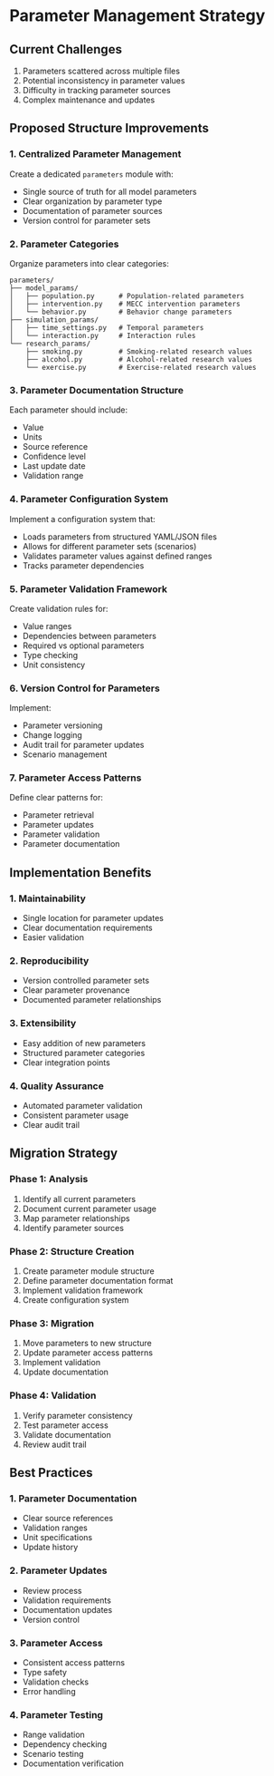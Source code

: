 # Parameter Management Strategy

## Current Challenges
1. Parameters scattered across multiple files
2. Potential inconsistency in parameter values
3. Difficulty in tracking parameter sources
4. Complex maintenance and updates

## Proposed Structure Improvements

### 1. Centralized Parameter Management
Create a dedicated `parameters` module with:
- Single source of truth for all model parameters
- Clear organization by parameter type
- Documentation of parameter sources
- Version control for parameter sets

### 2. Parameter Categories
Organize parameters into clear categories:
```
parameters/
├── model_params/
│   ├── population.py      # Population-related parameters
│   ├── intervention.py    # MECC intervention parameters
│   └── behavior.py        # Behavior change parameters
├── simulation_params/
│   ├── time_settings.py   # Temporal parameters
│   └── interaction.py     # Interaction rules
└── research_params/
    ├── smoking.py         # Smoking-related research values
    ├── alcohol.py         # Alcohol-related research values
    └── exercise.py        # Exercise-related research values
```

### 3. Parameter Documentation Structure
Each parameter should include:
- Value
- Units
- Source reference
- Confidence level
- Last update date
- Validation range

### 4. Parameter Configuration System
Implement a configuration system that:
- Loads parameters from structured YAML/JSON files
- Allows for different parameter sets (scenarios)
- Validates parameter values against defined ranges
- Tracks parameter dependencies

### 5. Parameter Validation Framework
Create validation rules for:
- Value ranges
- Dependencies between parameters
- Required vs optional parameters
- Type checking
- Unit consistency

### 6. Version Control for Parameters
Implement:
- Parameter versioning
- Change logging
- Audit trail for parameter updates
- Scenario management

### 7. Parameter Access Patterns
Define clear patterns for:
- Parameter retrieval
- Parameter updates
- Parameter validation
- Parameter documentation

## Implementation Benefits

### 1. Maintainability
- Single location for parameter updates
- Clear documentation requirements
- Easier validation

### 2. Reproducibility
- Version controlled parameter sets
- Clear parameter provenance
- Documented parameter relationships

### 3. Extensibility
- Easy addition of new parameters
- Structured parameter categories
- Clear integration points

### 4. Quality Assurance
- Automated parameter validation
- Consistent parameter usage
- Clear audit trail

## Migration Strategy

### Phase 1: Analysis
1. Identify all current parameters
2. Document current parameter usage
3. Map parameter relationships
4. Identify parameter sources

### Phase 2: Structure Creation
1. Create parameter module structure
2. Define parameter documentation format
3. Implement validation framework
4. Create configuration system

### Phase 3: Migration
1. Move parameters to new structure
2. Update parameter access patterns
3. Implement validation
4. Update documentation

### Phase 4: Validation
1. Verify parameter consistency
2. Test parameter access
3. Validate documentation
4. Review audit trail

## Best Practices

### 1. Parameter Documentation
- Clear source references
- Validation ranges
- Unit specifications
- Update history

### 2. Parameter Updates
- Review process
- Validation requirements
- Documentation updates
- Version control

### 3. Parameter Access
- Consistent access patterns
- Type safety
- Validation checks
- Error handling

### 4. Parameter Testing
- Range validation
- Dependency checking
- Scenario testing
- Documentation verification
